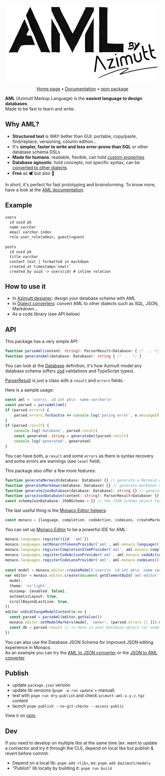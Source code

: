 <p align="center">
    <a href="https://azimutt.app/aml" target="_blank" rel="noopener">
        <picture>
          <source media="(prefers-color-scheme: dark)" srcset="../../backend/priv/static/images/logos/aml-white.png">
          <source media="(prefers-color-scheme: light)" srcset="../../backend/priv/static/images/logos/aml.png">
          <img alt="Azimutt logo" src="../../backend/priv/static/images/logos/aml.png" width="500">
        </picture>
    </a>
</p>

<p align="center">
  <a href="https://azimutt.app/aml" target="_blank" rel="noopener">Home page</a> •
  <a href="https://azimutt.app/docs/aml" target="_blank" rel="noopener">Documentation</a> •
  <a href="https://www.npmjs.com/package/@azimutt/aml" target="_blank" rel="noopener noreferrer">npm package</a>
</p>

**AML** (Azimutt Markup Language) is the **easiest language to design databases**.  
Made to be fast to learn and write.


## Why AML?

- **Structured text** is WAY better than GUI: portable, copy/paste, find/replace, versioning, column edition...
- It's **simpler, faster to write and less error-prone than SQL** or other database schema DSLs
- **Made for humans**: readable, flexible, can hold [custom properties](https://azimutt.app/docs/aml/properties)
- **Database agnostic**: hold concepts, not specific syntax, can be [converted to other dialects](https://azimutt.app/converters/aml)
- **Free** as 🕊️ but also 🍺

In short, it's perfect for fast prototyping and brainstorming. To know more, have a look at the [AML documentation](https://azimutt.app/docs/aml).


## Example

```aml
users
  id uuid pk
  name varchar
  email varchar index
  role user_role(admin, guest)=guest

posts
  id uuid pk
  title varchar
  content text | formatted in markdown
  created_at timestamp=`now()`
  created_by uuid -> users(id) # inline relation
```


## How to use it

- In [Azimutt designer](https://azimutt.app/create?aml): design your database schema with AML
- In [Dialect converters](https://azimutt.app/converters/aml): convert AML to other dialects such as SQL, JSON, Markdown...
- As a code library (see API below)


## API

This package has a very simple API:

```typescript
function parseAml(content: string): ParserResult<Database> { /* ... */ }
function generateAml(database: Database): string { /* ... */ }
```

You can look at the [Database](../models/src/database.ts) definition, it's how Azimutt model any database schema (offers [zod](https://zod.dev) validations and TypeScript types).

[ParserResult](../models/src/parserResult.ts) is just a class with a `result` and `errors` fields.

Here is a sample usage:

```typescript
const aml = 'users\  id int pk\n  name varchar\n'
const parsed = parseAml(aml)
if (parsed.errors) {
    parsed.errors.forEach(e => console.log('paring error', e.message))
}
if (parsed.result) {
    console.log('database', parsed.result)
    const generated: string = generateAml(parsed.result)
    console.log('generated', generated)
}
```

You can have both, a `result` and some `errors` as there is syntax recovery and some errors are warnings (see `level` field).

This package also offer a few more features:

```typescript
function generateMermaid(database: Database) {} // generate a Mermaid erDiagram
function generateMarkdown(database: Database) {} // generate markdown documentation
function generateJsonDatabase(database: Database): string {} // generate nice JSON (similar to `JSON.stringify(db, null, 2), but more compact)
function parseJsonDatabase(content: string): ParserResult<Database> {} // parse and validate JSON (`zod.safeParse()` adapted to Azimutt APIs)
const schemaJsonDatabase: JSONSchema = {} // the JSON Schema object for the Database type
```

The last useful thing is the [Monaco Editor helpers](src/extensions/monaco.ts):

```typescript
const monaco = {language, completion, codeAction, codeLens, createMarker}
```

You can set up [Monaco Editor](https://microsoft.github.io/monaco-editor) to be a powerful IDE for AML:

```typescript
monaco.languages.register({id: 'aml'})
monaco.languages.setMonarchTokensProvider('aml', aml.monaco.language()) // syntax highlighting
monaco.languages.registerCompletionItemProvider('aml', aml.monaco.completion()) // auto-complete
monaco.languages.registerCodeActionProvider('aml', aml.monaco.codeAction()) // quick-fixes
monaco.languages.registerCodeLensProvider('aml', aml.monaco.codeLens()) // hints with actions

const model = monaco.editor.createModel('users\n  id int pk\n  name varchar index\n', 'aml')
var editor = monaco.editor.create(document.getElementById('aml-editor'), {
  model,
  theme: 'vs-light',
  minimap: {enabled: false},
  automaticLayout: true,
  scrollBeyondLastLine: true,
})
editor.onDidChangeModelContent(e => {
  const parsed = parseAml(editor.getValue())
  monaco.editor.setModelMarkers(model, 'owner', (parsed.errors || []).map(e => aml.monaco.createMarker(e, model, editor)))
  const db = parsed.result // <= here is your Database object (or undefined ^^)
})
```

You can also use the Database JSON Schema for improved JSON editing experience in Monaco.  
As an example you can try the [AML to JSON converter](https://azimutt.app/converters/aml/to/json) or the [JSON to AML converter](https://azimutt.app/converters/json/to/aml)


## Publish

- update `package.json` version
- update lib versions (`pnpm -w run update` + manual)
- test with `pnpm run dry-publish` and check `azimutt-aml-x.y.z.tgz` content
- launch `pnpm publish --no-git-checks --access public`

View it on [npm](https://www.npmjs.com/package/@azimutt/aml).


## Dev

If you need to develop on multiple libs at the same time (ex: want to update a connector and try it through the CLI), depend on local libs but publish & revert before commit.

- Depend on a local lib: `pnpm add <lib>`, ex: `pnpm add @azimutt/models`
- "Publish" lib locally by building it: `pnpm run build`
